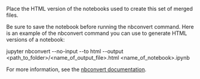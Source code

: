 Place the HTML version of the notebooks used to create this set of merged files.

Be sure to save the notebook before running the nbconvert command. Here is an example of the nbconvert command you can use to generate HTML versions of a notebook: 

jupyter nbconvert --no-input --to html --output <path_to_folder>/<name_of_output_file>.html <name_of_notebook>.ipynb

For more information, see the [nbconvert documentation](https://nbconvert.readthedocs.io/en/latest/).
